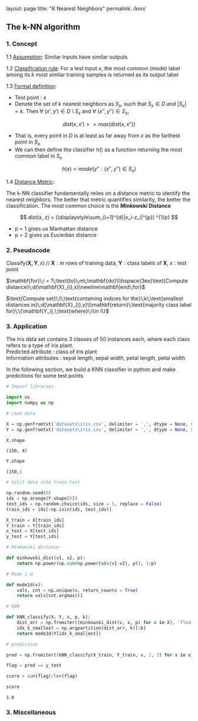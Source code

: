 layout: page
title: "K Nearest Neighbors"
permalink: /knn/



## The k-NN algorithm

### 1. Concept

1.1 <ins>Assumption</ins>: Similar Inputs have similar outputs

1.2 <ins>Classification rule</ins>: For a test input $x$, the most common (mode) label among its $k$ most similar training samples is returned as its output label

1.3 <ins>Formal definition</ins>:

- Test point : $x$
- Denote the set of $k$ nearest neighbors as $S_x$, such that $S_x \in D$ and $|S_x| = k$. Then ∀ $(x',y') \in D\setminus{}S_x$ and ∀ $(x'',y'') \in S_x$,

$$ dist(x, x') >= max (dist(x, x'')) $$

- That is, every point in $D$ is at least as far away from $x$ as the farthest point in $S_x$ 
- We can then define the classifier $h()$ as a function returning the most common label in $S_x$

$$ h(x) = mode({y'' : (x'',y'') \in S_x}) $$


1.4 <ins>Distance Metric</ins>:

The k-NN classifier fundamentally relies on a distance metric to identify the nearest neighbors. The better that metric quantifies similarity, the better the classification. The most common choice is the **Minkowski Distance**

$$ dist(x, z) = (\displaystyle\sum_{i=1}^{d}|x_i-z_i|^{p}) ^{1/p} $$

- p = 1 gives us Manhattan distance 
- p = 2 gives us Eucledian distance


### 2. Pseudocode

$\textrm{Classify}(\mathbf{X,Y},x)\;//\;\mathbf{X}: m\;\text{rows of training data},\;\mathbf{Y}:\text{class labels of}\;\mathbf{X},\;x:\text{test point}$

$\mathbf{for}\;i = 1\;\text{to}\;m\;\mathbf{do}\\\hspace{3ex}\text{Compute distance}\;d(\mathbf{X}_{i},x)\newline\mathbf{end\;for}$

$\text{Compute set}\;I\;\text{containing indices for the}\;k\;\text{smallest distances in}\;d(\mathbf{X}_{i},x)\\\mathbf{return}\;\text{majority class label for}\;\{\mathbf{Y_i},\;\text{where}\;i\in I\}$

### 3. Application

The Iris data set contains 3 classes of 50 instances each, where each class refers to a type of iris plant.
<br>Predicted attribute : class of Iris plant
<br>Information attributes : sepal length, sepal width, petal length, petal width

In the following section, we build a KNN classifier in python and make predictions for some test points


```python
# Import libraries

import os
import numpy as np
```


```python
# Load data

X = np.genfromtxt('datasets\iris.csv', delimiter = ',', dtype = None, skip_header = 1, encoding = 'UTF-8', usecols = [0,1,2,3])
Y = np.genfromtxt('datasets\iris.csv', delimiter = ',', dtype = None, skip_header = 1, encoding = 'UTF-8', usecols = 4)
```


```python
X.shape
```




    (150, 4)




```python
Y.shape
```




    (150,)




```python
# Split data into train-test

np.random.seed(0)
ids = np.arange(Y.shape[0])
test_ids = np.random.choice(ids, size = 5, replace = False)
train_ids = ids[~np.isin(ids, test_ids)]

X_train = X[train_ids]
Y_train = Y[train_ids]
x_test = X[test_ids]
y_test = Y[test_ids]
```


```python
# Minkowski distance

def minkowski_dist(v1, v2, p):
    return np.power(np.sum(np.power(abs(v1-v2), p)), 1/p)

# Mode 1-d

def mode1d(v):
    vals, cnt = np.unique(v, return_counts = True)
    return vals[cnt.argmax()]

```


```python
# kNN

def kNN_classify(X, Y, x, p, k):
    dist_arr = np.fromiter((minkowski_dist(v, x, p) for v in X), 'float')
    idx_k_smallest = np.argpartition(dist_arr, k)[:k]
    return mode1d(Y[idx_k_smallest])

```


```python
# prediction

pred = np.fromiter((kNN_classify(X_train, Y_train, x, 2, 3) for x in x_test), '<U12')

flag = pred == y_test

score = sum(flag)/len(flag)

score
```




    1.0



### 3. Miscellaneous
